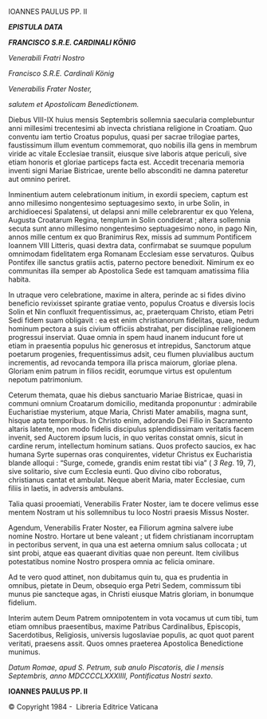IOANNES PAULUS PP. II

***EPISTULA DATA***

***FRANCISCO S.R.E. CARDINALI KÖNIG***

*Venerabili Fratri Nostro*

*Francisco S.R.E. Cardinali König*

*Venerabilis Frater Noster,*

*salutem et Apostolicam Benedictionem.*

Diebus VIII-IX huius mensis Septembris sollemnia saecularia complebuntur anni millesimi trecentesimi ab invecta christiana religione in Croatiam. Quo conventu iam tertio Croatus populus, quasi per sacrae trilogiae partes, faustissimum illum eventum commemorat, quo nobilis illa gens in membrum viride ac vitale Ecclesiae transiit, eiusque sive laboris atque periculi, sive etiam honoris et gloriae particeps facta est. Accedit trecenaria memoria inventi signi Mariae Bistricae, urente bello absconditi ne damna pateretur aut omnino periret.

Inminentium autem celebrationum initium, in exordii speciem, captum est anno millesimo nongentesimo septuagesimo sexto, in urbe Solin, in archidioecesi Spalatensi, ut delapsi anni mille celebrarentur ex quo Yelena, Augusta Croatarum Regina, templum in Solin condiderat ; altera sollemnia secuta sunt anno millesimo nongentesimo septuagesimo nono, in pago Nin, annos mille centum ex quo Branimirus Rex, missis ad summum Pontificem Ioannem VIII Litteris, quasi dextra data, confirmabat se suumque populum omnimodam fidelitatem erga Romanam Ecclesiam esse servaturos. Quibus Pontifex ille sanctus gratiis actis, paterno pectore benedixit. Nimirum ex eo communitas illa semper ab Apostolica Sede est tamquam amatissima filia habita.

In utraque vero celebratione, maxime in altera, perinde ac si fides divino beneficio revixisset spirante gratiae vento, populus Croatus e diversis locis Solin et Nin confluxit frequentissimus, ac, praeterquam Christo, etiam Petri Sedi fidem suam obligavit : ea est enim christianorum fidelitas, quae, nedum hominum pectora a suis civium officiis abstrahat, per disciplinae religionem progressui inserviat. Quae omnia in spem haud inanem inducunt fore ut etiam in praesentia populus hic generosus et intrepidus, Sanctorum atque poetarum progenies, frequentissimus adsit, ceu flumen pluvialibus auctum incrementis, ad revocanda tempora illa prisca maiorum, gloriae plena. Gloriam enim patrum in filios recidit, eorumque virtus est opulentum nepotum patrimonium.

Ceterum themata, quae his diebus sanctuario Mariae Bistricae, quasi in communi omnium Croatarum domicilio, meditanda proponuntur : admirabile Eucharistiae mysterium, atque Maria, Christi Mater amabilis, magna sunt, hisque apta temporibus. In Christo enim, adorando Dei Filio in Sacramento altaris latente, non modo fidelis discipulus splendidissimam veritatis facem invenit, sed Auctorem ipsum lucis, in quo veritas constat omnis, sicut in cardine rerum, intellectum hominum satians. Quos profecto saucios, ex hac humana Syrte supernas oras conquirentes, videtur Christus ex Eucharistia blande alloqui : “Surge, comede, grandis enim restat tibi via” ( *3 Reg*. 19, 7), sive solitario, sive cum Ecclesia eunti. Quo divino cibo roboratus, christianus cantat et ambulat. Neque aberit Maria, mater Ecclesiae, cum filiis in laetis, in adversis ambulans.

Talia quasi prooemiati, Venerabilis Frater Noster, iam te docere velimus esse mentem Nostram ut his sollemnibus tu loco Nostri praesis Missus Noster.

Agendum, Venerabilis Frater Noster, ea Filiorum agmina salvere iube nomine Nostro. Hortare ut bene valeant ; ut fidem christianam incorruptam in pectoribus servent, in qua una est aeterna omnium salus collocata ; ut sint probi, atque eas quaerant divitias quae non pereunt. Item civilibus potestatibus nomine Nostro prospera omnia ac felicia ominare.

Ad te vero quod attinet, non dubitamus quin tu, qua es prudentia in omnibus, pietate in Deum, obsequio erga Petri Sedem, commissum tibi munus pie sancteque agas, in Christi eiusque Matris gloriam, in bonumque fidelium.

Interim autem Deum Patrem omnipotentem in vota vocamus ut cum tibi, tum etiam omnibus praesentibus, maxime Patribus Cardinalibus, Episcopis, Sacerdotibus, Religiosis, universis Iugoslaviae populis, ac quot quot parent veritati, praesens assit. Quos omnes praeterea Apostolica Benedictione munimus.

*Datum Romae, apud S. Petrum, sub anulo Piscatoris, die I mensis Septembris, anno MDCCCCLXXXIIII, Pontificatus Nostri sexto*.

**IOANNES PAULUS PP. II**

© Copyright 1984 -  Libreria Editrice Vaticana